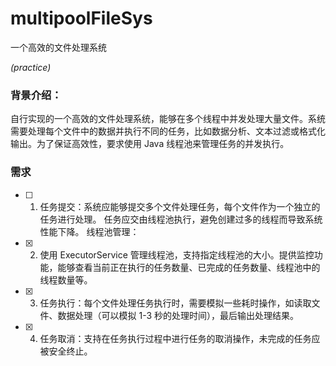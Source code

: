 # multipoolFileSys
一个高效的文件处理系统

_(practice)_

### 背景介绍：
自行实现的一个高效的文件处理系统，能够在多个线程中并发处理大量文件。系统需要处理每个文件中的数据并执行不同的任务，比如数据分析、文本过滤或格式化输出。为了保证高效性，要求使用 Java 线程池来管理任务的并发执行。

### 需求
- [ ] 1. 任务提交：系统应能够提交多个文件处理任务，每个文件作为一个独立的任务进行处理。
任务应交由线程池执行，避免创建过多的线程而导致系统性能下降。
线程池管理：

- [x] 2. 使用 ExecutorService 管理线程池，支持指定线程池的大小。提供监控功能，能够查看当前正在执行的任务数量、已完成的任务数量、线程池中的线程数量等。

- [x] 3. 任务执行：每个文件处理任务执行时，需要模拟一些耗时操作，如读取文件、数据处理（可以模拟 1-3 秒的处理时间），最后输出处理结果。
 
- [x] 4. 任务取消：支持在任务执行过程中进行任务的取消操作，未完成的任务应被安全终止。
